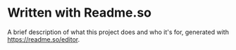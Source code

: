 # Written with Readme.so

A brief description of what this project does and who it's for, generated with https://readme.so/editor.

